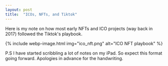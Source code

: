 ```yaml
---
layout: post
title:  "ICOs, NFTs, and Tiktok"
---
```


Here is my note on how most early NFTs and ICO projects (way back in 2017) followed the Tiktok's playbook.

{% include webp-image.html img="ico_nft.png" alt="ICO NFT playbook" %}

P.S I have started scribbling a lot of notes on my iPad. So expect this format going forward. Apologies in advance for the handwriting.
